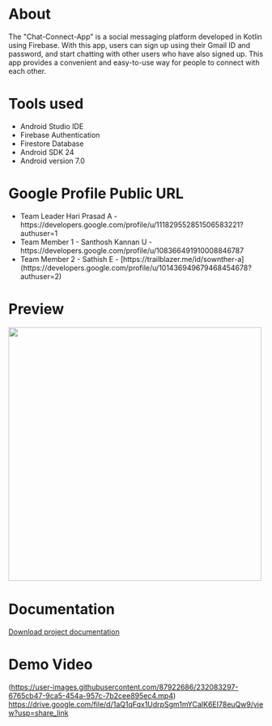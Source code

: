 # About 

The "Chat-Connect-App" is a social messaging platform developed in Kotlin using Firebase. With this app, users can sign up using their Gmail ID and password, and start chatting with other users who have also signed up. This app provides a convenient and easy-to-use way for people to connect with each other.

# Tools used

  <ul>
      <li>Android Studio IDE</li>
      <li>Firebase Authentication</li>
      <li>Firestore Database</li>
      <li>Android SDK 24</li>
      <li>Android version 7.0</li>
  </ul>
  
# Google Profile Public URL
 
   <ul>
      <li>Team Leader Hari Prasad A  - https://developers.google.com/profile/u/111829552851506583221?authuser=1</li>
      <li>Team Member 1 - Santhosh Kannan U - https://developers.google.com/profile/u/108366491910008846787</li>
      <li>Team Member 2 - Sathish E - [https://trailblazer.me/id/sownther-a](https://developers.google.com/profile/u/101436949679468454678?authuser=2)</li>
  </ul>

# Preview
  <p float="left">
  <img src="https://user-images.githubusercontent.com/63907782/231327040-73a0a7b9-9db6-4f2e-8477-8e945da819c4.jpg" width="500" />
</p>
  
# Documentation

[Download project documentation](https://drive.google.com/file/d/1TC_EdHV8JEENYQSMTKbunVhN-aReU_sL/view?usp=share_link)

# Demo Video
(https://user-images.githubusercontent.com/87922686/232083297-6765cb47-9ca5-454a-957c-7b2cee895ec4.mp4)
https://drive.google.com/file/d/1aQ1qFqx1UdrpSgm1mYCaIK6EI78euQw9/view?usp=share_link




